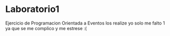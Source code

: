 # Laboratorio1
Ejercicio de Programacion Orientada a Eventos
los realize yo solo me falto 1 ya que se me complico y me estrese :( 
